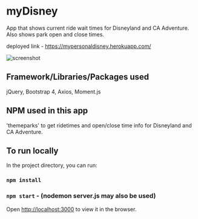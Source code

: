 # myDisney
App that shows current ride wait times for Disneyland and CA Adventure.  Also
shows park open and close times.

deployed link - https://mypersonaldisney.herokuapp.com/

![screenshot](https://user-images.githubusercontent.com/32689288/57352741-24627a00-711b-11e9-9b31-d98bcf49d6e1.jpg)


## Framework/Libraries/Packages used

jQuery, Bootstrap 4, Axios, Moment.js


## NPM used in this app

'themeparks' to get ridetimes and open/close time info for Disneyland and CA Adventure.


## To run locally

In the project directory, you can run:
### `npm install`
### `npm start` - (nodemon server.js may also be used)

Open [http://localhost:3000](http://localhost:3000) to view it in the browser.










